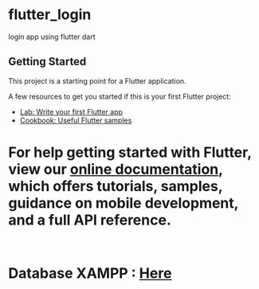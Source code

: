 # flutter_login

login app using flutter dart

## Getting Started

This project is a starting point for a Flutter application.

A few resources to get you started if this is your first Flutter project:

- [Lab: Write your first Flutter app](https://flutter.dev/docs/get-started/codelab)
- [Cookbook: Useful Flutter samples](https://flutter.dev/docs/cookbook)

For help getting started with Flutter, view our
[online documentation](https://flutter.dev/docs), which offers tutorials,
samples, guidance on mobile development, and a full API reference.
<br>
<br>
==
Database XAMPP : <a href="https://github.com/r3nyah/Flutter-Login/tree/master/flutter"> Here </a>
<br>
==
